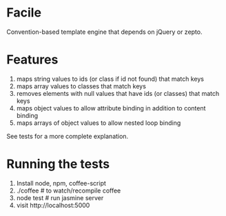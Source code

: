 
Facile
===

Convention-based template engine that depends on jQuery or zepto.

Features
===

1. maps string values to ids (or class if id not found) that match keys
1. maps array values to classes that match keys
1. removes elements with null values that have ids (or classes) that match keys
1. maps object values to allow attribute binding in addition to content binding
1. maps arrays of object values to allow nested loop binding

See tests for a more complete explanation. 

Running the tests
===
1. Install node, npm, coffee-script
1. ./coffee   # to watch/recompile coffee
1. node test  # run jasmine server
1. visit http://localhost:5000

